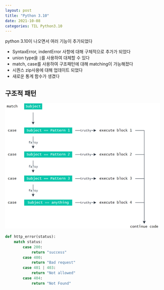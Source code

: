 ```yaml
---
layout: post
title: "Python 3.10"
date: 2021-10-08
categories: TIL Python3.10
---
```


python 3.10이 나오면서 여러 기능이 추가되었다

- SyntaxError, indentError 사항에 대해 구체적으로 추가가 되었다
- union type을 `|`를 사용하여 대체할 수 있다
- match, case를 사용하여 구조패턴에 대해 matching이 가능해졌다
- 시퀀스 zip사용에 대해 업데이트 되었다
- 새로운 통계 함수가 생겼다

## 구조적 패턴

![](https://raw.githubusercontent.com/Action2theFuture/Action2theFuture.github.io/main/_posts/Images/match.png)

```python
def http_error(status):
    match status:
        case 200:
            return "success"
        case 400:
            return "Bad request"
        case 401 | 403:
            return "Not allowed"
        case 404:
            return "Not Found"
```
